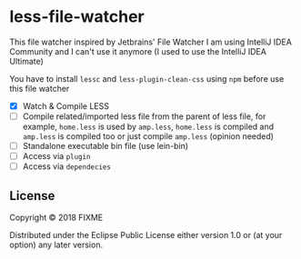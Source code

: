 # less-file-watcher 

This file watcher inspired by Jetbrains' File Watcher
I am using IntelliJ IDEA Community and I can't use it anymore (I used to use the IntelliJ IDEA Ultimate)

You have to install `lessc` and `less-plugin-clean-css` using `npm` before use this file watcher

- [x] Watch & Compile LESS
- [ ] Compile related/imported less file from the parent of less file, for example, `home.less` is used by `amp.less`, `home.less` is compiled and `amp.less` is compiled too or just compile `amp.less` (opinion needed)
- [ ] Standalone executable bin file (use lein-bin)
- [ ] Access via `plugin`
- [ ] Access via `dependecies`

## License

Copyright © 2018 FIXME

Distributed under the Eclipse Public License either version 1.0 or (at
your option) any later version.
